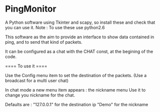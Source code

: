 PingMonitor
===========

A Python software using Tkinter and scapy, so install these and check that you can use it.
Note : To use these use python2.6

This software as the aim to provide an interface to show data contained in ping, and to send that kind of packets.

It can be configured as a chat with the CHAT const, at the begining of the code.

==== To use it ====

Use the Config menu item to set the destination of the packets. 
(Use a broadcast for a multi user chat)

In chat mode a new menu item appears : the nickname menu
Use it to change you nickname for the chat. 

Defaults are :
    "127.0.0.1" for the destination ip
    "Demo" for the nickname

